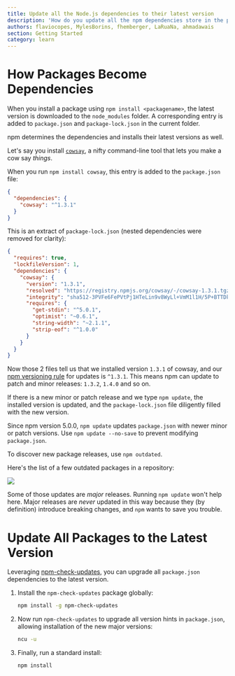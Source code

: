 ```yaml
---
title: Update all the Node.js dependencies to their latest version
description: 'How do you update all the npm dependencies store in the package.json file, to their latest version available?'
authors: flaviocopes, MylesBorins, fhemberger, LaRuaNa, ahmadawais
section: Getting Started
category: learn
---
```


# How Packages Become Dependencies

When you install a package using `npm install <packagename>`, the latest version is downloaded to the `node_modules` folder. A corresponding entry is added to `package.json` and `package-lock.json` in the current folder.

npm determines the dependencies and installs their latest versions as well.

Let's say you install [`cowsay`](https://www.npmjs.com/package/cowsay), a nifty command-line tool that lets you make a cow say _things_.

When you run `npm install cowsay`, this entry is added to the `package.json` file:

```json
{
  "dependencies": {
    "cowsay": "^1.3.1"
  }
}
```

This is an extract of `package-lock.json` (nested dependencies were removed for clarity):

```json
{
  "requires": true,
  "lockfileVersion": 1,
  "dependencies": {
    "cowsay": {
      "version": "1.3.1",
      "resolved": "https://registry.npmjs.org/cowsay/-/cowsay-1.3.1.tgz",
      "integrity": "sha512-3PVFe6FePVtPj1HTeLin9v8WyLl+VmM1l1H/5P+BTTDkMAjufp+0F9eLjzRnOHzVAYeIYFF5po5NjRrgefnRMQ==",
      "requires": {
        "get-stdin": "^5.0.1",
        "optimist": "~0.6.1",
        "string-width": "~2.1.1",
        "strip-eof": "^1.0.0"
      }
    }
  }
}
```

Now those 2 files tell us that we installed version `1.3.1` of cowsay, and our [npm versioning rule](https://docs.npmjs.com/about-semantic-versioning) for updates is `^1.3.1`. This means npm can update to patch and minor releases: `1.3.2`, `1.4.0` and so on.

If there is a new minor or patch release and we type `npm update`, the installed version is updated, and the `package-lock.json` file diligently filled with the new version.

Since npm version 5.0.0, `npm update` updates `package.json` with newer minor or patch versions. Use `npm update --no-save` to prevent modifying `package.json`.

To discover new package releases, use `npm outdated`.

Here's the list of a few outdated packages in a repository:

![](outdated-packages.png)

Some of those updates are _major_ releases. Running `npm update` won't help here. Major releases are _never_ updated in this way because they (by definition) introduce breaking changes, and `npm` wants to save you trouble.

# Update All Packages to the Latest Version

Leveraging [npm-check-updates](https://www.npmjs.com/package/npm-check-updates), you can upgrade all `package.json` dependencies to the latest version.

1. Install the `npm-check-updates` package globally:

    ```bash
    npm install -g npm-check-updates
    ```

2. Now run `npm-check-updates` to upgrade all version hints in `package.json`, allowing installation of the new major versions:

    ```bash
    ncu -u
    ```

3. Finally, run a standard install:

    ```bash
    npm install
    ```
